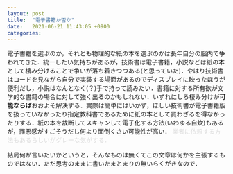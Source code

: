 ```yaml
---
layout: post
title:  "電子書籍か否か"
date:   2021-06-21 11:43:05 +0900
categories:
---
```

電子書籍を選ぶのか，それとも物理的な紙の本を選ぶのかは長年自分の脳内で争われてきた．統一したい気持ちがあるが，技術書は電子書籍，小説などは紙の本として棲み分けることで争いが落ち着きつつある(と思っていた)．やはり技術書はコードを見ながら自分で実装する場面があるのでディスプレイに映ったほうが便利だし，小説はなんとなく(？)手で持って読みたい．書籍に対する所有欲が文学的な書籍の場合に対して強く出るのかもしれない．いずれにしろ棲み分けが**可能ならば**おおよそ解決する．実際は簡単にはいかず，ほしい技術書が電子書籍版を扱っていなかったり指定教科書であるために紙の本として買わざるを得なかったりする．紙の本を裁断してスキャンして電子化する方法(いわゆる自炊)もあるが，罪悪感がすごそうだし何より面倒くさい可能性が高い．
<span style="color: gainsboro; ">業者に依頼する方法もあるらしいがグレーな気がする．</span>

結局何が言いたいかというと，そんなものは無くてこの文章は何かを主張するものではない．ただ思考のままに書いたまとまりの無いらくがきなので．